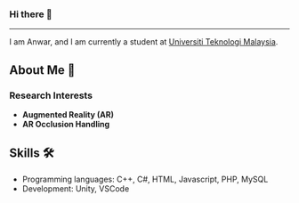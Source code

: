 ### Hi there 👋
---
I am Anwar, and I am currently a student at [Universiti Teknologi Malaysia](https://www.utm.my).

## About Me 🚀

### Research Interests
- **Augmented Reality (AR)**
- **AR Occlusion Handling**

## Skills 🛠️
- Programming languages: C++, C#, HTML, Javascript, PHP, MySQL
- Development: Unity, VSCode

  

<!--
**muhd-anwar/muhd-anwar** is a ✨ _special_ ✨ repository because its `README.md` (this file) appears on your GitHub profile.

Here are some ideas to get you started:

- 🔭 I’m currently working on ...
- 🌱 I’m currently learning ...
- 👯 I’m looking to collaborate on ...
- 🤔 I’m looking for help with ...
- 💬 Ask me about ...
- 📫 How to reach me: ...
- 😄 Pronouns: ...
- ⚡ Fun fact: ...
-->
